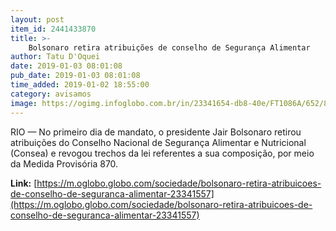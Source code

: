 ```yaml
---
layout: post
item_id: 2441433870
title: >-
    Bolsonaro retira atribuições de conselho de Segurança Alimentar
author: Tatu D'Oquei
date: 2019-01-03 08:01:08
pub_date: 2019-01-03 08:01:08
time_added: 2019-01-02 18:55:00
category: avisamos
image: https://ogimg.infoglobo.com.br/in/23341654-db8-40e/FT1086A/652/80352043_RI-Rio-de-Janeiro-RJ-18-12-2018-Acao-da-Cidadania-recebe-ordem-de-despejo-de-predio-his.jpg
---
```


RIO — No primeiro dia de mandato, o presidente Jair Bolsonaro retirou atribuições do Conselho Nacional de Segurança Alimentar e Nutricional (Consea) e revogou trechos da lei referentes a sua composição, por meio da Medida Provisória 870.

**Link:** [https://m.oglobo.globo.com/sociedade/bolsonaro-retira-atribuicoes-de-conselho-de-seguranca-alimentar-23341557](https://m.oglobo.globo.com/sociedade/bolsonaro-retira-atribuicoes-de-conselho-de-seguranca-alimentar-23341557)

